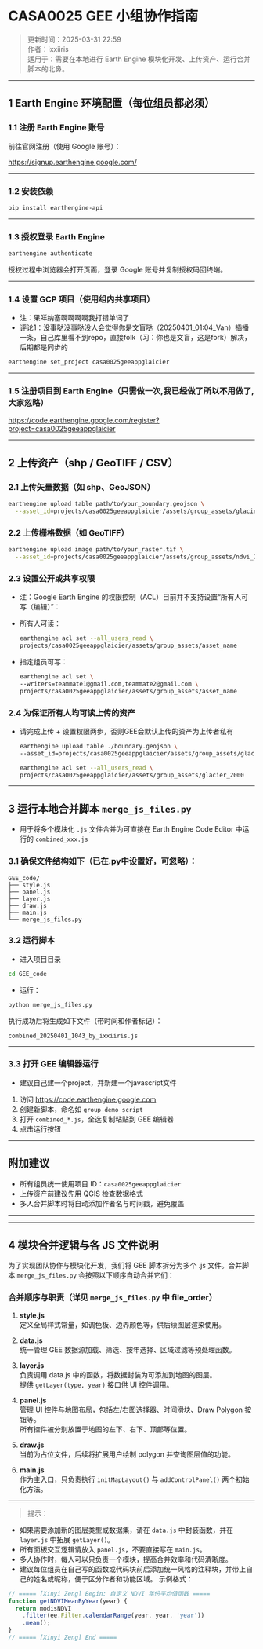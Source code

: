 # CASA0025 GEE 小组协作指南

> 更新时间：2025-03-31 22:59  
> 作者：ixxiiris  
> 适用于：需要在本地进行 Earth Engine 模块化开发、上传资产、运行合并脚本的北鼻。

---

## 1️ Earth Engine 环境配置（每位组员都必须）

### 1.1 注册 Earth Engine 账号

前往官网注册（使用 Google 账号）：

https://signup.earthengine.google.com/

---

### 1.2 安装依赖

```bash
pip install earthengine-api
```

---

### 1.3 授权登录 Earth Engine

```bash
earthengine authenticate
```

授权过程中浏览器会打开页面，登录 Google 账号并复制授权码回终端。

---

### 1.4 设置 GCP 项目（使用组内共享项目）
- 注：果咩纳塞啊啊啊啊我打错单词了
- 评论1：没事哒没事哒没人会觉得你是文盲哒（20250401_01:04_Van）插播一条，自己库里看不到repo，直接folk（习：你也是文盲，这是fork）解决，后期都是同步的

```bash
earthengine set_project casa0025geeappglaicier
```

---

### 1.5 注册项目到 Earth Engine（只需做一次,我已经做了所以不用做了,大家忽略）

https://code.earthengine.google.com/register?project=casa0025geeappglaicier

---

## 2️ 上传资产（shp / GeoTIFF / CSV）

### 2.1 上传矢量数据（如 shp、GeoJSON）

```bash
earthengine upload table path/to/your_boundary.geojson \
  --asset_id=projects/casa0025geeappglaicier/assets/group_assets/glacier_boundary
```

### 2.2 上传栅格数据（如 GeoTIFF）

```bash
earthengine upload image path/to/your_raster.tif \
  --asset_id=projects/casa0025geeappglaicier/assets/group_assets/ndvi_2005
```

### 2.3 设置公开或共享权限
- 注：Google Earth Engine 的权限控制（ACL）目前并不支持设置“所有人可写（编辑）”：

- 所有人可读：
  ```bash
  earthengine acl set --all_users_read \
  projects/casa0025geeappglaicier/assets/group_assets/asset_name
  ```

- 指定组员可写：
  ```bash
  earthengine acl set \
  --writers=teammate1@gmail.com,teammate2@gmail.com \
  projects/casa0025geeappglaicier/assets/group_assets/asset_name
  ```


### 2.4 为保证所有人均可读上传的资产
- 请完成上传 + 设置权限两步，否则GEE会默认上传的资产为上传者私有
  ```bash
  earthengine upload table ./boundary.geojson \
  --asset_id=projects/casa0025geeappglaicier/assets/group_assets/glacier_2000
  ```

  ```bash
  earthengine acl set --all_users_read \
  projects/casa0025geeappglaicier/assets/group_assets/glacier_2000
  ```

---

## 3️ 运行本地合并脚本 `merge_js_files.py`

- 用于将多个模块化 `.js` 文件合并为可直接在 Earth Engine Code Editor 中运行的 `combined_xxx.js`

### 3.1 确保文件结构如下（已在.py中设置好，可忽略）：

```
GEE_code/
├── style.js
├── panel.js
├── layer.js
├── draw.js
├── main.js
└── merge_js_files.py
```

### 3.2 运行脚本

- 进入项目目录 
```bash
cd GEE_code
```
- 运行：
```bash
python merge_js_files.py
```

执行成功后将生成如下文件（带时间和作者标记）：

```
combined_20250401_1043_by_ixxiiris.js
```

---

### 3.3 打开 GEE 编辑器运行
- 建议自己建一个project，并新建一个javascript文件

1. 访问 https://code.earthengine.google.com
2. 创建新脚本，命名如 `group_demo_script`
3. 打开 `combined_*.js`，全选复制粘贴到 GEE 编辑器
4. 点击运行按钮

---

##  附加建议

- 所有组员统一使用项目 ID：`casa0025geeappglaicier`
- 上传资产前建议先用 QGIS 检查数据格式
- 多人合并脚本时将自动添加作者名与时间戳，避免覆盖

---

---

## 4️ 模块合并逻辑与各 JS 文件说明

为了实现团队协作与模块化开发，我们将 GEE 脚本拆分为多个 .js 文件。合并脚本 `merge_js_files.py` 会按照以下顺序自动合并它们：

###  合并顺序与职责（详见 `merge_js_files.py` 中 file_order）

1. **style.js**  
   定义全局样式常量，如调色板、边界颜色等，供后续图层渲染使用。

2. **data.js**  
   统一管理 GEE 数据源加载、筛选、按年选择、区域过滤等预处理函数。

3. **layer.js**  
   负责调用 data.js 中的函数，将数据封装为可添加到地图的图层。  
   提供 `getLayer(type, year)` 接口供 UI 控件调用。

4. **panel.js**  
   管理 UI 控件与地图布局，包括左/右图选择器、时间滑块、Draw Polygon 按钮等。  
   所有控件被分别放置于地图的左下、右下、顶部等位置。

5. **draw.js**  
   当前为占位文件，后续将扩展用户绘制 polygon 并查询图层值的功能。

6. **main.js**  
   作为主入口，只负责执行 `initMapLayout()` 与 `addControlPanel()` 两个初始化方法。

---

> 提示：

- 如果需要添加新的图层类型或数据集，请在 `data.js` 中封装函数，并在 `layer.js` 中拓展 `getLayer()`。
- 所有面板交互逻辑请放入 `panel.js`，不要直接写在 `main.js`。
- 多人协作时，每人可以只负责一个模块，提高合并效率和代码清晰度。
- 建议每位组员在自己写的函数或代码块前后添加统一风格的注释块，并带上自己的姓名或昵称，便于区分作者和功能区域。
示例格式： 
``` javascript 
// ===== [Xinyi Zeng] Begin: 自定义 NDVI 年份平均值函数 =====
function getNDVIMeanByYear(year) {
  return modisNDVI
    .filter(ee.Filter.calendarRange(year, year, 'year'))
    .mean();
}
// ===== [Xinyi Zeng] End =====
```


